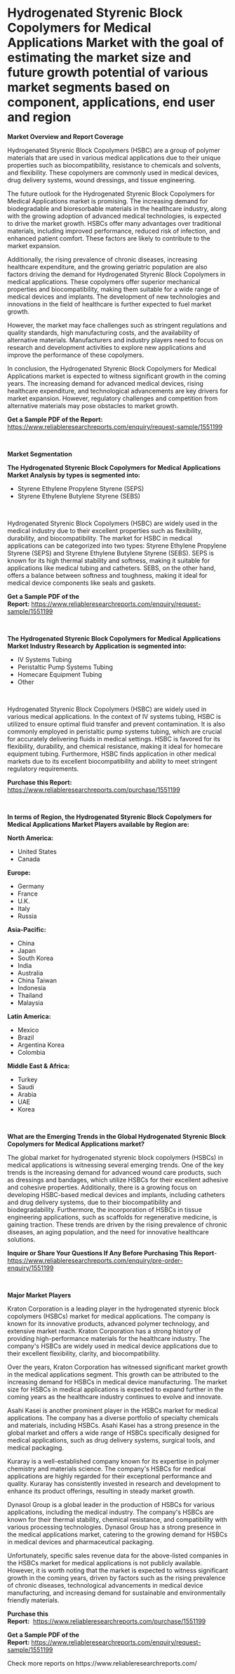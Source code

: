 <p><h1>Hydrogenated Styrenic Block Copolymers for Medical Applications Market with the goal of estimating the market size and future growth potential of various market segments based on component, applications, end user and region</h1></p><p><strong>Market Overview and Report Coverage</strong></p>
<p><p>Hydrogenated Styrenic Block Copolymers (HSBC) are a group of polymer materials that are used in various medical applications due to their unique properties such as biocompatibility, resistance to chemicals and solvents, and flexibility. These copolymers are commonly used in medical devices, drug delivery systems, wound dressings, and tissue engineering.</p><p>The future outlook for the Hydrogenated Styrenic Block Copolymers for Medical Applications market is promising. The increasing demand for biodegradable and bioresorbable materials in the healthcare industry, along with the growing adoption of advanced medical technologies, is expected to drive the market growth. HSBCs offer many advantages over traditional materials, including improved performance, reduced risk of infection, and enhanced patient comfort. These factors are likely to contribute to the market expansion.</p><p>Additionally, the rising prevalence of chronic diseases, increasing healthcare expenditure, and the growing geriatric population are also factors driving the demand for Hydrogenated Styrenic Block Copolymers in medical applications. These copolymers offer superior mechanical properties and biocompatibility, making them suitable for a wide range of medical devices and implants. The development of new technologies and innovations in the field of healthcare is further expected to fuel market growth.</p><p>However, the market may face challenges such as stringent regulations and quality standards, high manufacturing costs, and the availability of alternative materials. Manufacturers and industry players need to focus on research and development activities to explore new applications and improve the performance of these copolymers.</p><p>In conclusion, the Hydrogenated Styrenic Block Copolymers for Medical Applications market is expected to witness significant growth in the coming years. The increasing demand for advanced medical devices, rising healthcare expenditure, and technological advancements are key drivers for market expansion. However, regulatory challenges and competition from alternative materials may pose obstacles to market growth.</p></p>
<p><strong>Get a Sample PDF of the Report:</strong> <a href="https://www.reliableresearchreports.com/enquiry/request-sample/1551199">https://www.reliableresearchreports.com/enquiry/request-sample/1551199</a></p>
<p>&nbsp;</p>
<p><strong>Market Segmentation</strong></p>
<p><strong>The Hydrogenated Styrenic Block Copolymers for Medical Applications Market Analysis by types is segmented into:</strong></p>
<p><ul><li>Styrene Ethylene Propylene Styrene (SEPS)</li><li>Styrene Ethylene Butylene Styrene (SEBS)</li></ul></p>
<p>&nbsp;</p>
<p><p>Hydrogenated Styrenic Block Copolymers (HSBC) are widely used in the medical industry due to their excellent properties such as flexibility, durability, and biocompatibility. The market for HSBC in medical applications can be categorized into two types: Styrene Ethylene Propylene Styrene (SEPS) and Styrene Ethylene Butylene Styrene (SEBS). SEPS is known for its high thermal stability and softness, making it suitable for applications like medical tubing and catheters. SEBS, on the other hand, offers a balance between softness and toughness, making it ideal for medical device components like seals and gaskets.</p></p>
<p><strong>Get a Sample PDF of the Report:</strong>&nbsp;<a href="https://www.reliableresearchreports.com/enquiry/request-sample/1551199">https://www.reliableresearchreports.com/enquiry/request-sample/1551199</a></p>
<p>&nbsp;</p>
<p><strong>The Hydrogenated Styrenic Block Copolymers for Medical Applications Market Industry Research by Application is segmented into:</strong></p>
<p><ul><li>IV Systems Tubing</li><li>Peristaltic Pump Systems Tubing</li><li>Homecare Equipment Tubing</li><li>Other</li></ul></p>
<p>&nbsp;</p>
<p><p>Hydrogenated Styrenic Block Copolymers (HSBC) are widely used in various medical applications. In the context of IV systems tubing, HSBC is utilized to ensure optimal fluid transfer and prevent contamination. It is also commonly employed in peristaltic pump systems tubing, which are crucial for accurately delivering fluids in medical settings. HSBC is favored for its flexibility, durability, and chemical resistance, making it ideal for homecare equipment tubing. Furthermore, HSBC finds application in other medical markets due to its excellent biocompatibility and ability to meet stringent regulatory requirements.</p></p>
<p><strong>Purchase this Report:</strong>&nbsp; <a href="https://www.reliableresearchreports.com/purchase/1551199">https://www.reliableresearchreports.com/purchase/1551199</a></p>
<p>&nbsp;</p>
<p><strong>In terms of Region, the Hydrogenated Styrenic Block Copolymers for Medical Applications Market Players available by Region are:</strong></p>
<p>
    <p> <strong> North America: </strong>
        <ul>
            <li>United States</li>
            <li>Canada</li>
        </ul>
        </p> 
    <p> <strong> Europe: </strong>
        <ul>
            <li>Germany</li>
            <li>France</li>
            <li>U.K.</li>
            <li>Italy</li>
            <li>Russia</li>
        </ul>
        </p> 
    <p> <strong> Asia-Pacific: </strong>
        <ul>
            <li>China</li>
            <li>Japan</li>
            <li>South Korea</li>
            <li>India</li>
            <li>Australia</li>
            <li>China Taiwan</li>
            <li>Indonesia</li>
            <li>Thailand</li>
            <li>Malaysia</li>
        </ul>
        </p> 
    <p> <strong> Latin America: </strong>
        <ul>
            <li>Mexico</li>
            <li>Brazil</li>
            <li>Argentina Korea</li>
            <li>Colombia</li>
        </ul>
        </p> 
    <p> <strong> Middle East & Africa: </strong>
        <ul>
            <li>Turkey</li>
            <li>Saudi</li>
            <li>Arabia</li>
            <li>UAE</li>
            <li>Korea</li>
        </ul>
    </p>
    </p>
<p>&nbsp;</p>
<p><strong>What are the Emerging Trends in the Global Hydrogenated Styrenic Block Copolymers for Medical Applications market?</strong></p>
<p><p>The global market for hydrogenated styrenic block copolymers (HSBCs) in medical applications is witnessing several emerging trends. One of the key trends is the increasing demand for advanced wound care products, such as dressings and bandages, which utilize HSBCs for their excellent adhesive and cohesive properties. Additionally, there is a growing focus on developing HSBC-based medical devices and implants, including catheters and drug delivery systems, due to their biocompatibility and biodegradability. Furthermore, the incorporation of HSBCs in tissue engineering applications, such as scaffolds for regenerative medicine, is gaining traction. These trends are driven by the rising prevalence of chronic diseases, an aging population, and the need for innovative healthcare solutions.</p></p>
<p><strong>Inquire or Share Your Questions If Any Before Purchasing This Report</strong>- <a href="https://www.reliableresearchreports.com/enquiry/pre-order-enquiry/1551199">https://www.reliableresearchreports.com/enquiry/pre-order-enquiry/1551199</a></p>
<p>&nbsp;</p>
<p><strong>Major Market Players</strong></p>
<p><p>Kraton Corporation is a leading player in the hydrogenated styrenic block copolymers (HSBCs) market for medical applications. The company is known for its innovative products, advanced polymer technology, and extensive market reach. Kraton Corporation has a strong history of providing high-performance materials for the healthcare industry. The company's HSBCs are widely used in medical device applications due to their excellent flexibility, clarity, and biocompatibility.</p><p>Over the years, Kraton Corporation has witnessed significant market growth in the medical applications segment. This growth can be attributed to the increasing demand for HSBCs in medical device manufacturing. The market size for HSBCs in medical applications is expected to expand further in the coming years as the healthcare industry continues to evolve and innovate.</p><p>Asahi Kasei is another prominent player in the HSBCs market for medical applications. The company has a diverse portfolio of specialty chemicals and materials, including HSBCs. Asahi Kasei has a strong presence in the global market and offers a wide range of HSBCs specifically designed for medical applications, such as drug delivery systems, surgical tools, and medical packaging.</p><p>Kuraray is a well-established company known for its expertise in polymer chemistry and materials science. The company's HSBCs for medical applications are highly regarded for their exceptional performance and quality. Kuraray has consistently invested in research and development to enhance its product offerings, resulting in steady market growth.</p><p>Dynasol Group is a global leader in the production of HSBCs for various applications, including the medical industry. The company's HSBCs are known for their thermal stability, chemical resistance, and compatibility with various processing technologies. Dynasol Group has a strong presence in the medical applications market, catering to the growing demand for HSBCs in medical devices and pharmaceutical packaging.</p><p>Unfortunately, specific sales revenue data for the above-listed companies in the HSBCs market for medical applications is not publicly available. However, it is worth noting that the market is expected to witness significant growth in the coming years, driven by factors such as the rising prevalence of chronic diseases, technological advancements in medical device manufacturing, and increasing demand for sustainable and environmentally friendly materials.</p></p>
<p><strong>Purchase this Report:</strong>&nbsp;&nbsp;<a href="https://www.reliableresearchreports.com/purchase/1551199">https://www.reliableresearchreports.com/purchase/1551199</a></p>
<p></p>
<p><strong>Get a Sample PDF of the Report:</strong>&nbsp;<a href="https://www.reliableresearchreports.com/enquiry/request-sample/1551199">https://www.reliableresearchreports.com/enquiry/request-sample/1551199</a></p>
<p>Check more reports on https://www.reliableresearchreports.com/</p>